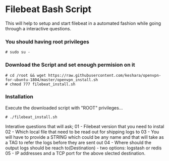 # Filebeat Bash Script
This will help to setup and start filebeat in a automated fashion while going through a interactive questions.

### You should having root privileges
```
# sudo su -
```

### Download the Script and set enough permision on it
```
# cd /root && wget https://raw.githubusercontent.com/keshara/openvpn-for-ubuntu-1804/master/openvpn_install.sh
# chmod 777 filebeat_install.sh
```

### Installation
Execute the downloaded script with "ROOT" privileges...
```
# ./filebeat_install.sh
```

Interative questions that will ask;
01 - Filebeat version that you need to instal
02 - Which local file that need to be read out for shipping logs to
03 - You will have to provide a STRING which could be any name and that will take as a TAG to refer the logs before they are sent out
04 - Where should the output logs should be reach to(Destination) - two options: logstash or redis
05 - IP addresses and a TCP port for the above slected destination.
